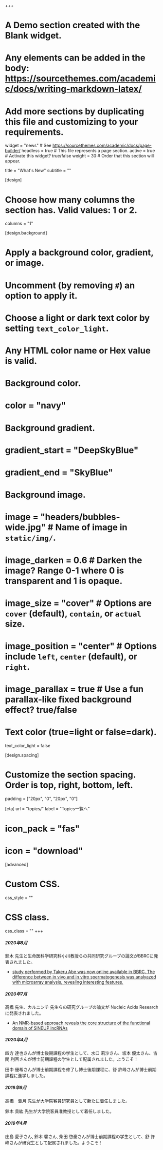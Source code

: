 +++
# A Demo section created with the Blank widget.
# Any elements can be added in the body: https://sourcethemes.com/academic/docs/writing-markdown-latex/
# Add more sections by duplicating this file and customizing to your requirements.

widget = "news"  # See https://sourcethemes.com/academic/docs/page-builder/
headless = true  # This file represents a page section.
active = true  # Activate this widget? true/false
weight = 30  # Order that this section will appear.

title = "What's New"
subtitle = ""

[design]
  # Choose how many columns the section has. Valid values: 1 or 2.
  columns = "1"

[design.background]
  # Apply a background color, gradient, or image.
  #   Uncomment (by removing `#`) an option to apply it.
  #   Choose a light or dark text color by setting `text_color_light`.
  #   Any HTML color name or Hex value is valid.

  # Background color.
  # color = "navy"
  
  # Background gradient.
  # gradient_start = "DeepSkyBlue"
  # gradient_end = "SkyBlue"
  
  # Background image.
  # image = "headers/bubbles-wide.jpg"  # Name of image in `static/img/`.
  # image_darken = 0.6  # Darken the image? Range 0-1 where 0 is transparent and 1 is opaque.
  # image_size = "cover"  #  Options are `cover` (default), `contain`, or `actual` size.
  # image_position = "center"  # Options include `left`, `center` (default), or `right`.
  # image_parallax = true  # Use a fun parallax-like fixed background effect? true/false

  # Text color (true=light or false=dark).
  text_color_light = false

[design.spacing]
  # Customize the section spacing. Order is top, right, bottom, left.
  padding = ["20px", "0", "20px", "0"]

[cta]
  url = "topics/"
  label = "Topics一覧へ"
  # icon_pack = "fas"
  # icon = "download"
  

[advanced]
 # Custom CSS. 
 css_style = ""
 
 # CSS class.
 css_class = ""
+++
#####  2020年8月

鈴木 先生と生命医科学研究科小川教授らの共同研究グループの論文がBBRCに発表されました。

- [study performed by Takeru Abe was now online available in BBRC. The difference between in vivo and in vitro spermatogenesis was analyazed with microarray analysis, revealing interesting features.](https://www.sciencedirect.com/science/article/pii/S0006291X20313826?via%3Dihub)

#####  2020年7月

高橋 先生、カルニンチ 先生らの研究グループの論文が Nucleic Acids Researchに発表されました。

- [An NMR-based approach reveals the core structure of the functional domain of SINEUP lncRNAs](https://academic.oup.com/nar/advance-article/doi/10.1093/nar/gkaa598/5874913)

#####  2020年4月

四方 達也さんが博士後期課程の学生として、水口 莉沙さん、坂本 優太さん、古関 利百さんが博士前期課程の学生として配属されました。ようこそ！

田中 優希さんが博士前期課程を修了し博士後期課程に、舒 許峰さんが博士前期課程に進学しました。

##### 2019年6月

高橋　葉月 先生が大学院客員研究員として新たに着任しました。

鈴木 貴紘 先生が大学院客員准教授として着任しました。

##### 2019年4月

庄島 愛子さん, 鈴木 馨さん, 柴田 啓豪さんが博士前期課程の学生として、舒 許峰さんが研究生として配属されました。ようこそ！


